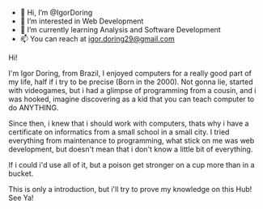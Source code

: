 - 👋 Hi, I’m @IgorDoring
- 👀 I’m interested in Web Development
- 🌱 I’m currently learning Analysis and Software Development
- 📫 You can reach at igor.doring29@gmail.com

Hi!

I'm Igor Doring, from Brazil, I enjoyed computers for a really good part of my life, half if i try to be precise (Born in the 2000). 
Not gonna lie, started with videogames, but i had a glimpse of programming from a cousin, and i was hooked,
imagine discovering as a kid that you can teach computer to do ANYTHING.

Since then, i knew that i should work with computers, thats why i have a certificate on informatics from a small school in a small city. 
I tried everything from maintenance to programming, what stick on me was web development, but doesn't mean that i don't know a little bit of everything.

If i could i'd use all of it, but a poison get stronger on a cup more than in a bucket.

This is only a introduction, but i'll try to prove my knowledge on this Hub!
See Ya!

<!---
IgorDoring/IgorDoring is a ✨ special ✨ repository because its `README.md` (this file) appears on your GitHub profile.
You can click the Preview link to take a look at your changes.
--->
